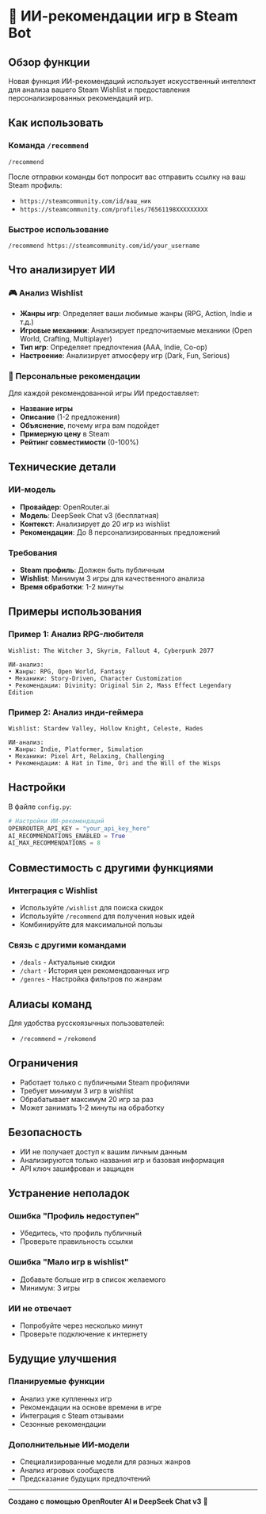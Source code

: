 # 🤖 ИИ-рекомендации игр в Steam Bot

## Обзор функции

Новая функция ИИ-рекомендаций использует искусственный интеллект для анализа вашего Steam Wishlist и предоставления персонализированных рекомендаций игр.

## Как использовать

### Команда `/recommend`
```
/recommend
```

После отправки команды бот попросит вас отправить ссылку на ваш Steam профиль:
- `https://steamcommunity.com/id/ваш_ник`
- `https://steamcommunity.com/profiles/76561198XXXXXXXXX`

### Быстрое использование
```
/recommend https://steamcommunity.com/id/your_username
```

## Что анализирует ИИ

### 🎮 Анализ Wishlist
- **Жанры игр**: Определяет ваши любимые жанры (RPG, Action, Indie и т.д.)
- **Игровые механики**: Анализирует предпочитаемые механики (Open World, Crafting, Multiplayer)
- **Тип игр**: Определяет предпочтения (AAA, Indie, Co-op)
- **Настроение**: Анализирует атмосферу игр (Dark, Fun, Serious)

### 🎯 Персональные рекомендации
Для каждой рекомендованной игры ИИ предоставляет:
- **Название игры**
- **Описание** (1-2 предложения)
- **Объяснение**, почему игра вам подойдет
- **Примерную цену** в Steam
- **Рейтинг совместимости** (0-100%)

## Технические детали

### ИИ-модель
- **Провайдер**: OpenRouter.ai
- **Модель**: DeepSeek Chat v3 (бесплатная)
- **Контекст**: Анализирует до 20 игр из wishlist
- **Рекомендации**: До 8 персонализированных предложений

### Требования
- **Steam профиль**: Должен быть публичным
- **Wishlist**: Минимум 3 игры для качественного анализа
- **Время обработки**: 1-2 минуты

## Примеры использования

### Пример 1: Анализ RPG-любителя
```
Wishlist: The Witcher 3, Skyrim, Fallout 4, Cyberpunk 2077

ИИ-анализ:
• Жанры: RPG, Open World, Fantasy
• Механики: Story-Driven, Character Customization
• Рекомендации: Divinity: Original Sin 2, Mass Effect Legendary Edition
```

### Пример 2: Анализ инди-геймера
```
Wishlist: Stardew Valley, Hollow Knight, Celeste, Hades

ИИ-анализ:
• Жанры: Indie, Platformer, Simulation
• Механики: Pixel Art, Relaxing, Challenging
• Рекомендации: A Hat in Time, Ori and the Will of the Wisps
```

## Настройки

В файле `config.py`:
```python
# Настройки ИИ-рекомендаций
OPENROUTER_API_KEY = "your_api_key_here"
AI_RECOMMENDATIONS_ENABLED = True
AI_MAX_RECOMMENDATIONS = 8
```

## Совместимость с другими функциями

### Интеграция с Wishlist
- Используйте `/wishlist` для поиска скидок
- Используйте `/recommend` для получения новых идей
- Комбинируйте для максимальной пользы

### Связь с другими командами
- `/deals` - Актуальные скидки
- `/chart` - История цен рекомендованных игр
- `/genres` - Настройка фильтров по жанрам

## Алиасы команд

Для удобства русскоязычных пользователей:
- `/recommend` = `/rekomend`

## Ограничения

- Работает только с публичными Steam профилями
- Требует минимум 3 игр в wishlist
- Обрабатывает максимум 20 игр за раз
- Может занимать 1-2 минуты на обработку

## Безопасность

- ИИ не получает доступ к вашим личным данным
- Анализируются только названия игр и базовая информация
- API ключ зашифрован и защищен

## Устранение неполадок

### Ошибка "Профиль недоступен"
- Убедитесь, что профиль публичный
- Проверьте правильность ссылки

### Ошибка "Мало игр в wishlist"
- Добавьте больше игр в список желаемого
- Минимум: 3 игры

### ИИ не отвечает
- Попробуйте через несколько минут
- Проверьте подключение к интернету

## Будущие улучшения

### Планируемые функции
- Анализ уже купленных игр
- Рекомендации на основе времени в игре
- Интеграция с Steam отзывами
- Сезонные рекомендации

### Дополнительные ИИ-модели
- Специализированные модели для разных жанров
- Анализ игровых сообществ
- Предсказание будущих предпочтений

---

**Создано с помощью OpenRouter AI и DeepSeek Chat v3** 🤖

